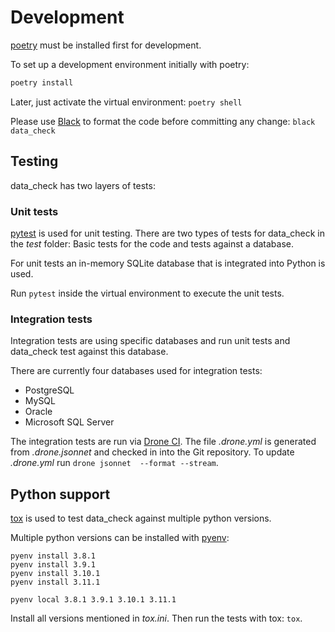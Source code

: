 # Development

[poetry](https://python-poetry.org/) must be installed first for development.

To set up a development environment initially with poetry:

```bash
poetry install
```

Later, just activate the virtual environment: `poetry shell`

Please use [Black](https://github.com/psf/black) to format the code before committing any change: `black data_check`

## Testing

data_check has two layers of tests:

### Unit tests

[pytest](https://pytest.org/) is used for unit testing. There are two types of tests for data_check in the _test_ folder: Basic tests for the code and tests against a database.

For unit tests an in-memory SQLite database that is integrated into Python is used.

Run `pytest` inside the virtual environment to execute the unit tests.

### Integration tests

Integration tests are using specific databases and run unit tests and data_check test against this database.

There are currently four databases used for integration tests:

- PostgreSQL
- MySQL
- Oracle
- Microsoft SQL Server

The integration tests are run via [Drone CI](https://www.drone.io/). The file _.drone.yml_ is generated from _.drone.jsonnet_ and checked in into the Git repository. To update _.drone.yml_ run `drone jsonnet  --format --stream`.

## Python support

[tox](https://github.com/tox-dev/tox) is used to test data_check against multiple python versions.

Multiple python versions can be installed with [pyenv](https://github.com/pyenv/pyenv):

```
pyenv install 3.8.1
pyenv install 3.9.1
pyenv install 3.10.1
pyenv install 3.11.1

pyenv local 3.8.1 3.9.1 3.10.1 3.11.1
```

Install all versions mentioned in _tox.ini_. Then run the tests with tox: `tox`.
